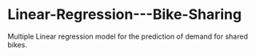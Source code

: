 # Linear-Regression---Bike-Sharing
Multiple Linear regression model for the prediction of demand for shared bikes.
